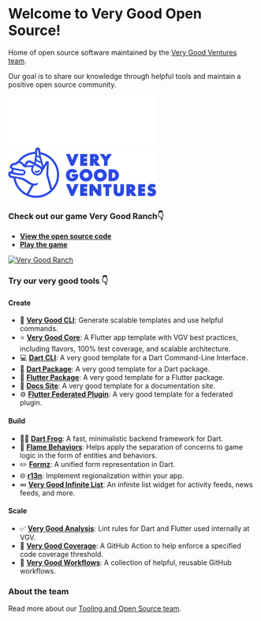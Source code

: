# Welcome to Very Good Open Source! 
Home of open source software maintained by the [Very Good Ventures team][vgv_github_link].

Our goal is to share our knowledge through helpful tools and maintain a positive open source community. 

[![Very Good Ventures][logo_white]][very_good_ventures_link_dark]
[![Very Good Ventures][logo_black]][very_good_ventures_link_light]

### Check out our game Very Good Ranch👇
- **[View the open source code][vgr]**
- **[Play the game][ranch]**

<a href="https://ranch.vgv.dev"><img src="https://ranch.vgv.dev/img/share_image.png" alt="Very Good Ranch" width="500"/></a>

### Try our very good tools 👇
#### Create
- 🦄 **[Very Good CLI][vgcli]**: Generate scalable templates and use helpful commands.
- ⭐️ **[Very Good Core][vgc]**: A Flutter app template with VGV best practices, including flavors, 100% test coverage, and scalable architecture.
- 💻 **[Dart CLI][dartcli]**: A very good template for a Dart Command-Line Interface.
- 🎯 **[Dart Package][dartpkg]**: A very good template for a Dart package.
- 🦋 **[Flutter Package][flutterpkg]**: A very good template for a Flutter package.
- 📝 **[Docs Site][docsite]**: A very good template for a documentation site.
- ⚙️ **[Flutter Federated Plugin][vgplugin]**: A very good template for a federated plugin.

#### Build
- 🎯🐸 **[Dart Frog][df]**: A fast, minimalistic backend framework for Dart. 
- 🏓 **[Flame Behaviors][fb]**: Helps apply the separation of concerns to game logic in the form of entities and behaviors.
- ✏️ **[Formz][formz]**: A unified form representation in Dart.
- 🌐 **[r13n][rn]**: Implement regionalization within your app.
- ∞ **[Very Good Infinite List][infinlist]**: An infinite list widget for activity feeds, news feeds, and more. 

#### Scale
- ✅ **[Very Good Analysis][vga]**: Lint rules for Dart and Flutter used internally at VGV.
- 🧪 **[Very Good Coverage][vgcov]**: A GitHub Action to help enforce a specified code coverage threshold. 
- 💼 **[Very Good Workflows][vgw]**: A collection of helpful, reusable GitHub workflows.

### About the team
Read more about our [Tooling and Open Source team][oss_team]. 

[logo_black]: https://raw.githubusercontent.com/VGVentures/very_good_brand/main/styles/README/vgv_logo_black.png#gh-light-mode-only
[logo_white]: https://raw.githubusercontent.com/VGVentures/very_good_brand/main/styles/README/vgv_logo_white.png#gh-dark-mode-only
[very_good_ventures_link_dark]: https://verygood.ventures#gh-dark-mode-only
[very_good_ventures_link_light]: https://verygood.ventures#gh-light-mode-only
[vgv_github_link]: https://github.com/VGVentures
[oss_team]: https://verygood.ventures/blog/tooling-and-open-source-team
[df]: https://github.com/verygoodopensource/dart_frog
[vgcli]: https://github.com/VeryGoodOpenSource/very_good_cli
[fb]: https://github.com/VeryGoodOpenSource/flame_behaviors
[vgc]: https://github.com/VeryGoodOpenSource/very_good_core
[vga]: https://github.com/verygoodopensource/very_good_analysis
[vgcov]: https://github.com/verygoodopensource/very_good_coverage
[vgw]: https://github.com/VeryGoodOpenSource/very_good_workflows
[ranch]: https://ranch.vgv.dev
[vgr]: https://github.com/VeryGoodOpenSource/very_good_ranch
[rn]: https://github.com/VeryGoodOpenSource/r13n
[dartcli]: https://github.com/VeryGoodOpenSource/very_good_dart_cli
[docsite]: https://github.com/VeryGoodOpenSource/very_good_docs_site
[dartpkg]: https://github.com/VeryGoodOpenSource/very_good_dart_package
[flutterpkg]: https://github.com/VeryGoodOpenSource/very_good_flutter_package
[formz]: https://github.com/VeryGoodOpenSource/formz
[infinlist]: https://github.com/VeryGoodOpenSource/very_good_infinite_list
[vgplugin]: https://github.com/VeryGoodOpenSource/very_good_flutter_plugin
